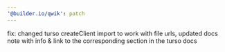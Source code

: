 ```yaml
---
'@builder.io/qwik': patch
---
```


fix: changed turso createClient import to work with file urls, updated docs note with info & link to the corresponding section in the turso docs
